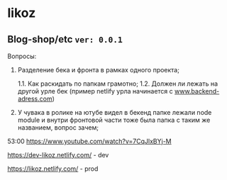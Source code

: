 # likoz
## Blog-shop/etc `ver: 0.0.1`

Вопросы:
1.  Разделение бека и фронта в рамках одного проекта;

    1.1. Как раскидать по папкам грамотно;
    1.2. Должен ли лежать на другой урле бек (пример netlify урла начинается с www.backend-adress.com)
    
2. У чувака в ролике на ютубе видел в бекенд папке лежали node module и внутри фронтовой части тоже была папка с таким же названием, вопрос зачем;

53:00 https://www.youtube.com/watch?v=7CqJlxBYj-M


https://dev-likoz.netlify.com/ - dev

https://likoz.netlify.com/ - prod